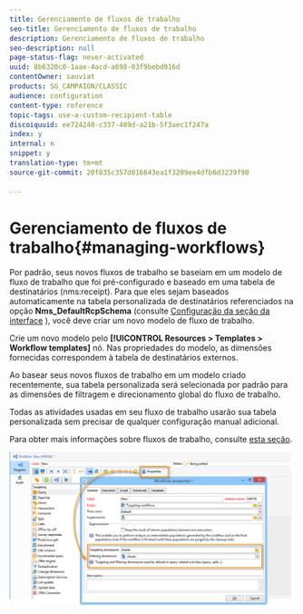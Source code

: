 ```yaml
---
title: Gerenciamento de fluxos de trabalho
seo-title: Gerenciamento de fluxos de trabalho
description: Gerenciamento de fluxos de trabalho
seo-description: null
page-status-flag: never-activated
uuid: 8b6320c0-1aae-4acd-a698-03f9bebd916d
contentOwner: sauviat
products: SG_CAMPAIGN/CLASSIC
audience: configuration
content-type: reference
topic-tags: use-a-custom-recipient-table
discoiquuid: ee724240-c337-489d-a21b-5f3aec1f247a
index: y
internal: n
snippet: y
translation-type: tm+mt
source-git-commit: 20f835c357d016643ea1f3209ee4dfb6d3239f90

---
```



# Gerenciamento de fluxos de trabalho{#managing-workflows}

Por padrão, seus novos fluxos de trabalho se baseiam em um modelo de fluxo de trabalho que foi pré-configurado e baseado em uma tabela de destinatários (nms:receipt). Para que eles sejam baseados automaticamente na tabela personalizada de destinatários referenciados na opção **Nms_DefaultRcpSchema** (consulte [Configuração da seção da interface](../../configuration/using/configuring-the-interface.md) ), você deve criar um novo modelo de fluxo de trabalho.

Crie um novo modelo pelo **[!UICONTROL Resources > Templates > Workflow templates]** nó. Nas propriedades do modelo, as dimensões fornecidas correspondem à tabela de destinatários externos.

Ao basear seus novos fluxos de trabalho em um modelo criado recentemente, sua tabela personalizada será selecionada por padrão para as dimensões de filtragem e direcionamento global do fluxo de trabalho.

Todas as atividades usadas em seu fluxo de trabalho usarão sua tabela personalizada sem precisar de qualquer configuração manual adicional.

Para obter mais informações sobre fluxos de trabalho, consulte [esta seção](../../workflow/using/about-workflows.md).

![](assets/cfg_external_table_workflow.png)

